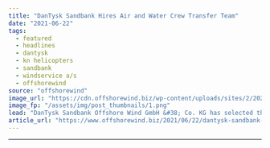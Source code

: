 ```yaml
---
title: "DanTysk Sandbank Hires Air and Water Crew Transfer Team"
date: "2021-06-22"
tags: 
  - featured
  - headlines
  - dantysk
  - kn helicopters
  - sandbank
  - windservice a/s
  - offshorewind
source: "offshorewind"
image_url: "https://cdn.offshorewind.biz/wp-content/uploads/sites/2/2021/06/22092002/DanTysk-and-Sandbank-Hire-Air-and-Water-Crew-Transfer-Team.png"
image_fp: "/assets/img/post_thumbnails/1.png"
lead: "DanTysk Sandbank Offshore Wind GmbH &#38; Co. KG has selected the providers of air"
article_url: "https://www.offshorewind.biz/2021/06/22/dantysk-sandbank-hires-air-and-water-crew-transfer-team/"
---
```


---
